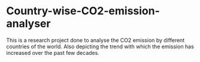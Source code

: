 # Country-wise-CO2-emission-analyser

This is a research project done to analyse the CO2 emission by different countries of the world. Also depicting the trend with which the emission has increased over the past few decades.
